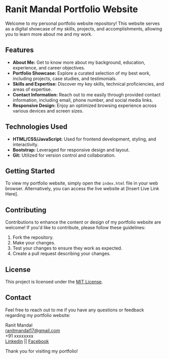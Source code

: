 # Ranit Mandal Portfolio Website

Welcome to my personal portfolio website repository! This website serves as a digital showcase of my skills, projects, and accomplishments, allowing you to learn more about me and my work.

## Features

- **About Me:** Get to know more about my background, education, experience, and career objectives.
- **Portfolio Showcase:** Explore a curated selection of my best work, including projects, case studies, and testimonials.
- **Skills and Expertise:** Discover my key skills, technical proficiencies, and areas of expertise.
- **Contact Information:** Reach out to me easily through provided contact information, including email, phone number, and social media links.
- **Responsive Design:** Enjoy an optimized browsing experience across various devices and screen sizes.

## Technologies Used

- **HTML/CSS/JavaScript:** Used for frontend development, styling, and interactivity.
- **Bootstrap:** Leveraged for responsive design and layout.
- **Git:** Utilized for version control and collaboration.

## Getting Started

To view my portfolio website, simply open the `index.html` file in your web browser. Alternatively, you can access the live website at [Insert Live Link Here].

## Contributing

Contributions to enhance the content or design of my portfolio website are welcome! If you'd like to contribute, please follow these guidelines:

1. Fork the repository.
2. Make your changes.
3. Test your changes to ensure they work as expected.
4. Create a pull request describing your changes.

## License

This project is licensed under the [MIT License](LICENSE).

## Contact

Feel free to reach out to me if you have any questions or feedback regarding my portfolio website:

Ranit Mandal   
ranitmandal17@gmail.com   
+91 xxxxxxxx   
[Linkedin](www.linkedin.com/in/ranitmandal) || [Facebook](https://www.facebook.com/ranitmandal17/)    

Thank you for visiting my portfolio!
